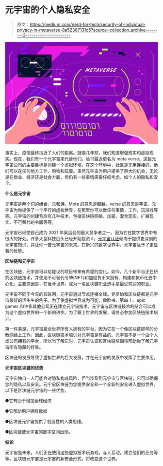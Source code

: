 # 元宇宙的个人隐私安全

> 原文：<https://medium.com/nerd-for-tech/security-of-individual-privacy-in-metaverse-8a52387131c5?source=collection_archive---------3----------------------->

![](img/7fdcc98d3029b7ae7040c44d299e58f1.png)

事实上，疫情最终拉近了人们的距离。就像几年前，我们知道增强现实和虚拟现实。现在，我们有一个元宇宙来代替他们。脸书最近更名为 meta verse。这些元宇宙公司的主要目标是创建一个虚拟环境，在这个环境中，社区是无用连接的，他们可以在任何地方工作、购物和玩耍。虽然元宇宙为用户提供了巨大的机会，无论是在商业、经济还是社会方面，但仍有一些事情需要仔细考虑，如个人的隐私和安全。

**什么是元宇宙**

元宇宙是两个词的组合，元和诗。Meta 的意思是超越，verse 的意思是宇宙。元宇宙为你提供了一个平行的虚拟世界，在那里你可以做任何事情，工作，玩游戏等等。元宇宙的创建背后有几种技术，包括区块链网络、加密、混合现实、扩展现实、不可替代的令牌等等。

元宇宙已经使自己成为 2021 年奥运会的最大竞争者之一。因为它在数字世界中有很大的好处。许多大型科技巨头已经开始投资 it。[元宇宙认证](https://www.blockchain-council.org/certifications/certified-metaverse-expert/)倾向于提供更深刻的元宇宙知识，并让你一瞥元宇宙的未来。在新兴的数字世界中，元宇宙赋予了更显著的优势。

**区块链和元宇宙**

在区块链，元宇宙可以给提议的项目带来有希望的变化。如今，几个新平台正在研究区块链技术，并使用不可替代令牌(NFT)和加密货币来拥有、构建和货币化去中心化。主要原因是，在当今世界，成为一名区块链职业选手是最受欢迎的职业。

元宇宙不同于今天的互联网，元宇宙通过节点连接全球。克罗珀和区块链都是元宇宙最好的活生生的例子。为了使虚拟世界成为可能，像脸书、第四十、epic games 和许多其他公司正在建立元宇宙技术。元宇宙与区块链技术的结合可以成为这个虚拟世界的一个新的进步。为了跟上世界的发展，请务必参加区块链技术培训。

第一件事是，元宇宙是全世界所有人拥有的平台，因为它在一个像区块链那样的分散网络上工作。因此，区块链技术培训对元宇宙是有益的。元宇宙不是一个由个人或公司拥有的平台，所以当了解它时，元宇宙认证和区块链培训将帮助你了解元宇宙所有隐藏的好处。

区块链的发展导致了虚拟世界的巨大发展，并在元宇宙的发展中发挥了主要作用。

**元宇宙区块链的优势**

元宇宙独自一人可能会对隐私构成风险，但当涉及到元宇宙与区块链，它可以确保您的隐私以及安全。元宇宙区块链为您提供安全和一个全新的安全进入虚拟世界。以下是区块链元宇宙的一些优势。

●它有助于增加全球经济

●它帮助用户拥有数据

●区块链元宇宙提供了创造性的人类思维。

●区块链使元宇宙的数字空间出现。

**结论**

元宇宙是未来，人们正在使用这些虚拟技术玩游戏，与人互动，建立他们的业务等等。区块链元宇宙是元宇宙的新安全形式，将改变这个世界。